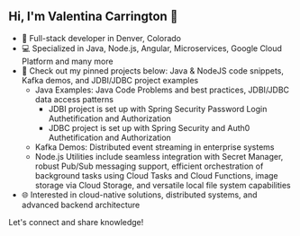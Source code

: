 ## Hi, I'm Valentina Carrington 👋

- 🚀 Full-stack developer in Denver, Colorado
- 💻 Specialized in Java, Node.js, Angular, Microservices, Google Cloud Platform and many more
- 🔗 Check out my pinned projects below: Java & NodeJS code snippets, Kafka demos, and JDBI/JDBC project examples
  * Java Examples: Java Code Problems and best practices, JDBI/JDBC data access patterns
    - JDBI project is set up with Spring Security Password Login Authetification and Authorization
    - JDBC project is set up with Spring Security and Auth0 Authetification and Authorization
  * Kafka Demos: Distributed event streaming in enterprise systems
  * Node.js Utilities include seamless integration with Secret Manager, robust Pub/Sub messaging support, efficient orchestration of background tasks using Cloud Tasks and Cloud Functions, image storage via Cloud Storage, and versatile local file system capabilities
- 🌐 Interested in cloud-native solutions, distributed systems, and advanced backend architecture

Let's connect and share knowledge!
